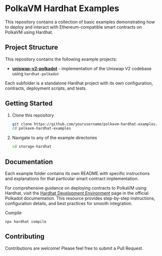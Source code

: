 # PolkaVM Hardhat Examples

This repository contains a collection of basic examples demonstrating how to deploy and interact with
Ethereum-compatible smart contracts on PolkaVM using Hardhat.

## Project Structure

This repository contains the following example projects:

- [**uniswap-v2-polkadot**](./uniswap-v2-polkadot/) - implementation of the Uniswap V2 codebase using `hardhat-polkadot`

Each subfolder is a standalone Hardhat project with its own configuration, contracts, deployment scripts, and tests.

## Getting Started

1. Clone this repository
   ```bash
   git clone https://github.com/yourusername/polkavm-hardhat-examples.git
   cd polkavm-hardhat-examples
   ```

2. Navigate to any of the example directories
   ```bash
   cd storage-hardhat
   ```

## Documentation

Each example folder contains its own README with specific instructions and explanations for that particular smart
contract implementation.

For comprehensive guidance on deploying contracts to PolkaVM using Hardhat, visit
the [Hardhat Development Environment]((https://papermoonio.github.io/polkadot-mkdocs/develop/smart-contracts/dev-environments/hardhat/))
page in the official Polkadot documentation. This resource provides step-by-step instructions, configuration details,
and best practices for smooth integration.

Compile

```terminaloutput
npx hardhat compile
```

## Contributing

Contributions are welcome! Please feel free to submit a Pull Request.